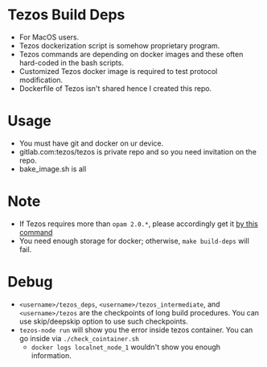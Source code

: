 # Tezos Build Deps
- For MacOS users.
- Tezos dockerization script is somehow proprietary program.
- Tezos commands are depending on docker images and these often hard-coded in the bash scripts.
- Customized Tezos docker image is required to test protocol modification.
- Dockerfile of Tezos isn't shared hence I created this repo.

# Usage
- You must have git and docker on ur device.
- gitlab.com:tezos/tezos is private repo and so you need invitation on the repo.
- bake_image.sh is all

# Note
- If Tezos requires more than `opam 2.0.*`, please accordingly get it [by this command](https://raw.githubusercontent.com/ocaml/opam/master/shell/install.sh)
- You need enough storage for docker; otherwise, `make build-deps` will fail.

# Debug
- `<username>/tezos_deps`, `<username>/tezos_intermediate`, and `<username>/tezos` are the checkpoints of long build procedures. You can use skip/deepskip option to use such checkpoints.
- `tezos-node run` will show you the error inside tezos container. You can go inside via `./check_cointainer.sh`
  - `docker logs localnet_node_1` wouldn't show you enough information.